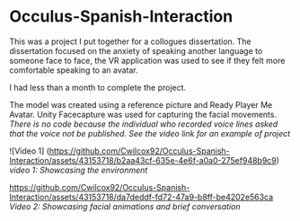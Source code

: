 # Occulus-Spanish-Interaction
This was a project I put together for a collogues dissertation. The dissertation focused on the anxiety of speaking another language to someone face to face, the VR application was used to see if they felt more comfortable speaking to an avatar. 

I had less than a month to complete the project. 

The model was created using a reference picture and Ready Player Me Avatar. Unity Facecapture was used for capturing the facial movements.
*There is no code because the individual who recorded voice lines asked that the voice not be published. See the video link for an example of project*




![Video 1] (https://github.com/Cwilcox92/Occulus-Spanish-Interaction/assets/43153718/b2aa43cf-635e-4e6f-a0a0-275ef948b9c9)
*video 1: Showcasing the environment*


https://github.com/Cwilcox92/Occulus-Spanish-Interaction/assets/43153718/da7deddf-fd72-47a9-b8ff-be4202e563ca
*Video 2: Showcasing facial animations and brief conversation*
